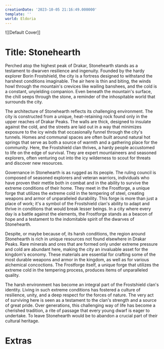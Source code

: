 ```yaml
---
creationDate: '2023-10-05 21:16:49.000000'
template: ''
world: Eldoria
---
```

![[Default Cover]]

# Title: Stonehearth

Perched atop the highest peak of Drakar, Stonehearth stands as a testament to dwarven resilience and ingenuity. Founded by the hardy explorer Borin Frostshield, the city is a fortress designed to withstand the harshest conditions imaginable. The air here is thin and biting, the winds howl through the mountain's crevices like wailing banshees, and the cold is a constant, unyielding companion. Even beneath the mountain's surface, the chill seeps through the stone, a reminder of the inhospitable world that surrounds the city.

The architecture of Stonehearth reflects its challenging environment. The city is constructed from a unique, heat-retaining rock found only in the upper reaches of Drakar Peaks. The walls are thick, designed to insulate against the cold, and the streets are laid out in a way that minimizes exposure to the icy winds that occasionally funnel through the city's tunnels. Homes and communal spaces are often built around natural hot springs that serve as both a source of warmth and a gathering place for the community. Here, the Frostshield clan thrives, a hardy people accustomed to life on the edge of survival. They are expert mountaineers and seasoned explorers, often venturing out into the icy wilderness to scout for threats and discover new resources.

Governance in Stonehearth is as rugged as its people. The ruling council is composed of seasoned explorers and veteran warriors, individuals who have proven their mettle both in combat and in the ability to survive the extreme conditions of their home. They meet in the Frostforge, a unique forge that utilizes the extreme cold in the tempering of steel, creating weapons and armor of unparalleled durability. This forge is more than just a place of work; it's a symbol of the Frostshield clan's ability to adapt and thrive in conditions that would break lesser beings. In a city where every day is a battle against the elements, the Frostforge stands as a beacon of hope and a testament to the indomitable spirit of the dwarves of Stonehearth.

Despite, or maybe because of, its harsh conditions, the region around Stonehearth is rich in unique resources not found elsewhere in Drakar Peaks. Rare minerals and ores that are formed only under extreme pressure and cold are abundant here, making the city an invaluable asset for the kingdom's economy. These materials are essential for crafting some of the most durable weapons and armor in the kingdom, as well as for various alchemical concoctions. The Frostforge itself, a unique forge that utilizes the extreme cold in the tempering process, produces items of unparalleled quality.

The harsh environment has become an integral part of the Frostshield clan's identity. Living in such extreme conditions has fostered a culture of resilience, unity, and a deep respect for the forces of nature. The very act of surviving here is seen as a testament to the clan's strength and a source of great pride. Over generations, this challenging way of life has become a cherished tradition, a rite of passage that every young dwarf is eager to undertake. To leave Stonehearth would be to abandon a crucial part of their cultural heritage.

# Extras

